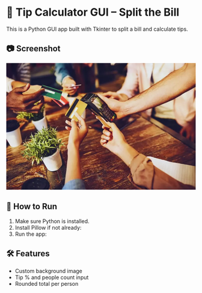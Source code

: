 # 🧾 Tip Calculator GUI – Split the Bill

This is a Python GUI app built with Tkinter to split a bill and calculate tips.

## 📷 Screenshot

![App UI](img.png)

## 🚀 How to Run

1. Make sure Python is installed.
2. Install Pillow if not already:
3. Run the app:


## 🛠 Features

- Custom background image
- Tip % and people count input
- Rounded total per person